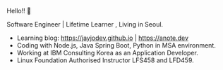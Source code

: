 Hello!! 👋

Software Engineer | Lifetime Learner , Living in Seoul.

* Learning blog: https://jayjodev.github.io | https://anote.dev 
* Coding with Node.js, Java Spring Boot, Python in MSA environment.
* Working at IBM Consulting Korea as an Application Developer.
* Linux Foundation Authorised Instructor LFS458 and LFD459.
